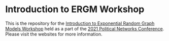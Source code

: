 # Introduction to ERGM Workshop

This is the repository for the [Introduction to Exponential Random Graph Models Workshop](https://tedhchen.com/ERGMintro) held as a part of the [2021 Political Networks Conference](https://conference.polinetworks.org/). Please visit the websites for more information.
